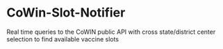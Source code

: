 # CoWin-Slot-Notifier
Real time queries to the CoWIN public API  with cross state/district center selection to find available vaccine slots
